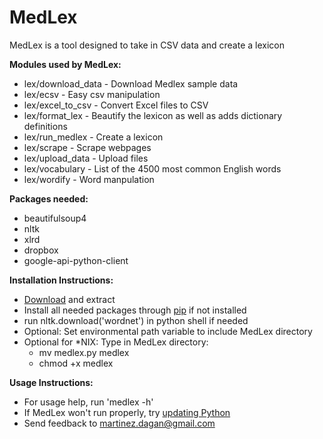 # MedLex
MedLex is a tool designed to take in CSV data and create a lexicon
  
**Modules used by MedLex:**

* lex/download_data - Download Medlex sample data
* lex/ecsv - Easy csv manipulation  
* lex/excel_to_csv - Convert Excel files to CSV  
* lex/format_lex - Beautify the lexicon as well as adds dictionary definitions  
* lex/run_medlex - Create a lexicon  
* lex/scrape - Scrape webpages  
* lex/upload_data - Upload files
* lex/vocabulary - List of the 4500 most common English words  
* lex/wordify - Word manpulation  
  
**Packages needed:**

* beautifulsoup4  
* nltk  
* xlrd  
* dropbox
* google-api-python-client
  
**Installation Instructions:**

* [Download](https://github.com/Property404/MedLex/archive/master.zip) and extract
* Install all needed packages through [pip](https://pypi.python.org/pypi/pip) if not installed
* run nltk.download('wordnet') in python shell if needed
* Optional: Set environmental path variable to include MedLex directory
* Optional for \*NIX: Type in MedLex directory:
  * mv medlex.py medlex
  * chmod +x medlex

**Usage Instructions:**  

* For usage help, run 'medlex -h'
* If MedLex won't run properly, try [updating Python](https://www.python.org/)
 * Send feedback to martinez.dagan@gmail.com
